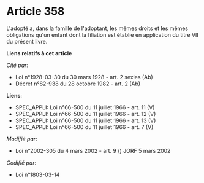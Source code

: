 # Article 358

L'adopté a, dans la famille de l'adoptant, les mêmes droits et les mêmes obligations qu'un enfant dont la filiation est
établie en application du titre VII du présent livre.

**Liens relatifs à cet article**

_Cité par_:

  - Loi n°1928-03-30 du 30 mars 1928 - art. 2 sexies (Ab)
  - Décret n°82-938 du 28 octobre 1982 - art. 2 (Ab)

**Liens**:

  - SPEC_APPLI: Loi n°66-500 du 11 juillet 1966 - art. 11 (V)
  - SPEC_APPLI: Loi n°66-500 du 11 juillet 1966 - art. 12 (V)
  - SPEC_APPLI: Loi n°66-500 du 11 juillet 1966 - art. 13 (V)
  - SPEC_APPLI: Loi n°66-500 du 11 juillet 1966 - art. 7 (V)

_Modifié par_:

  - Loi n°2002-305 du 4 mars 2002 - art. 9 () JORF 5 mars 2002

_Codifié par_:

  - Loi n°1803-03-14

